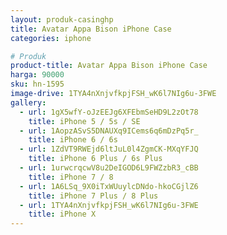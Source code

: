 ```yaml
---
layout: produk-casinghp
title: Avatar Appa Bison iPhone Case
categories: iphone

# Produk
product-title: Avatar Appa Bison iPhone Case
harga: 90000
sku: hn-1595
image-drive: 1TYA4nXnjvfkpjFSH_wK6l7NIg6u-3FWE
gallery:
  - url: 1gX5wfY-oJzEEJg6XFEbmSeHD9L2zOt78
    title: iPhone 5 / 5s / SE
  - url: 1AopzASvS5DNAUXq9ICems6q6mDzPq5r_
    title: iPhone 6 / 6s
  - url: 1ZdVT9RWEjd6ltJuL0l4ZgmCK-MXqYFJQ
    title: iPhone 6 Plus / 6s Plus
  - url: 1urwcrqcwV8u2DeIGOD6L9FWZzbR3_cBB
    title: iPhone 7 / 8
  - url: 1A6LSq_9X0iTxWUuylcDNdo-hkoCGjlZ6
    title: iPhone 7 Plus / 8 Plus
  - url: 1TYA4nXnjvfkpjFSH_wK6l7NIg6u-3FWE
    title: iPhone X
---
```


